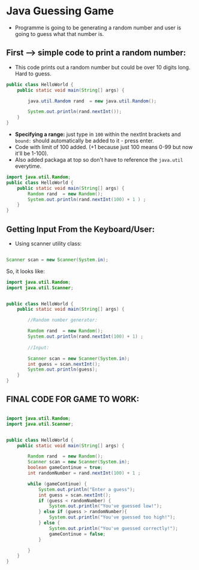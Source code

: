 # Java Guessing Game

- Programme is going to be generating a random number and user is going to guess what that number is. 


## First --> simple code to print a random number:
- This code prints out a random number but could be over 10 digits long. Hard to guess. 


```java
public class HelloWorld {
    public static void main(String[] args) {

        java.util.Random rand  = new java.util.Random();

        System.out.println(rand.nextInt());
    }
}
```

- **Specifying a range:** just type in `100` within the nextInt brackets and `bound:` should automatically be added to it - press enter. 
- Code with limit of 100 added. (+1 because just 100 means 0-99 but now it'll be 1-100).
- Also added packaga at top so don't have to reference the `java.util`  everytime.

```java
import java.util.Random;
public class HelloWorld {
    public static void main(String[] args) {
        Random rand  = new Random();
        System.out.println(rand.nextInt(100) + 1 ) ;
    }
}

```

## Getting Input From the Keyboard/User:
- Using scanner utility class:
  


```java

Scanner scan = new Scanner(System.in);

```

So, it looks like: 

```java
import java.util.Random;
import java.util.Scanner;


public class HelloWorld {
    public static void main(String[] args) {

        //Random number generator:

        Random rand  = new Random();
        System.out.println(rand.nextInt(100) + 1) ;
        
        //Input:

        Scanner scan = new Scanner(System.in);
        int guess = scan.nextInt();
        System.out.println(guess);
    }
}
```

## FINAL CODE FOR GAME TO WORK:

```java

import java.util.Random;
import java.util.Scanner;


public class HelloWorld {
    public static void main(String[] args) {

        Random rand  = new Random();
        Scanner scan = new Scanner(System.in);
        boolean gameContinue = true;
        int randomNumber = rand.nextInt(100) + 1 ;

        while (gameContinue) {
            System.out.println("Enter a guess");
            int guess = scan.nextInt();
            if (guess < randomNumber) {
                System.out.println("You've guessed low!");
            } else if (guess > randomNumber){
                System.out.println("You've guessed too high!");
            } else {
                System.out.println("You've guessed correctly!");
                gameContinue = false;
            }

        }
    }
}

```
